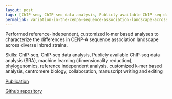 ```yaml
---
layout: post
tags: [ChIP-seq, ChIP-seq data analysis, Publicly available ChIP-seq data analysis (SRA), dimensionality reduction, phylogenomics, customized k-mer based analysis, centromere biology, collaboration, manuscript writing editing publishing]
permalink: variation-in-the-cenpa-sequence-association-landscape-across-diverse-inbred-mouse-strains
---
```


Performed reference-independent, customized k-mer based analyses to characterize the differences in CENP-A sequence association landscape across diverse inbred strains.

Skills: ChIP-seq, ChIP-seq data analysis, Publicly available ChIP-seq data analysis (SRA), machine learning (dimensionality reduction), phylogenomics, reference independent analysis, customized k-mer based analysis, centromere biology, collaboration, manuscript writing and editing

[Publication](https://doi.org/10.1016/j.celrep.2023.113178)

[Github repository](https://github.com/umaarora/CENPA-ChIP)


